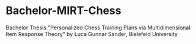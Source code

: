 # Bachelor-MIRT-Chess

Bachelor Thesis "Personalized Chess Training Plans via Multidimensional Item Response Theory" by Luca Gunnar Sander, Bielefeld University
